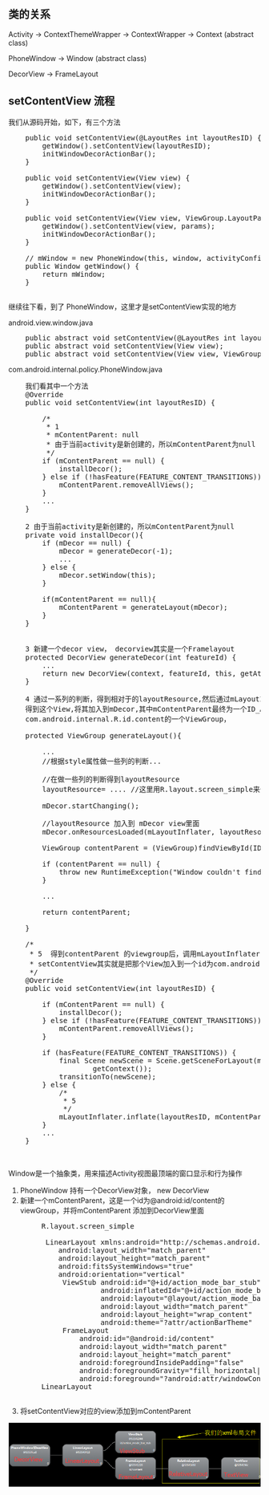 

## 类的关系

Activity -> ContextThemeWrapper -> ContextWrapper -> Context (abstract class)

PhoneWindow -> Window (abstract class)

DecorView -> FrameLayout

## setContentView 流程

我们从源码开始，如下，有三个方法
<pre>
    public void setContentView(@LayoutRes int layoutResID) {
        getWindow().setContentView(layoutResID);
        initWindowDecorActionBar();
    }
    
    public void setContentView(View view) {
        getWindow().setContentView(view);
        initWindowDecorActionBar();
    }
    
    public void setContentView(View view, ViewGroup.LayoutParams params) {
        getWindow().setContentView(view, params);
        initWindowDecorActionBar();
    }
    
    // mWindow = new PhoneWindow(this, window, activityConfigCallback);
    public Window getWindow() {
        return mWindow;
    }
    
</pre>
继续往下看，到了 PhoneWindow，这里才是setContentView实现的地方

android.view.window.java
<pre>
    public abstract void setContentView(@LayoutRes int layoutResID);
    public abstract void setContentView(View view);
    public abstract void setContentView(View view, ViewGroup.LayoutParams params);
</pre>

com.android.internal.policy.PhoneWindow.java
<pre>
    我们看其中一个方法
    @Override
    public void setContentView(int layoutResID) {
        
        /*
         * 1 
         * mContentParent: null
         * 由于当前activity是新创建的，所以mContentParent为null
         */
        if (mContentParent == null) {
            installDecor();
        } else if (!hasFeature(FEATURE_CONTENT_TRANSITIONS)) {
            mContentParent.removeAllViews();
        }
        ...
    }
    
    2 由于当前activity是新创建的，所以mContentParent为null
    private void installDecor(){
        if (mDecor == null) {
            mDecor = generateDecor(-1);
            ...
        } else {
            mDecor.setWindow(this);
        }
        
        if(mContentParent == null){
            mContentParent = generateLayout(mDecor);
        }
    }
    
    
    3 新建一个decor view， decorview其实是一个Framelayout
    protected DecorView generateDecor(int featureId) {
        ...
        return new DecorView(context, featureId, this, getAttributes());
    }
    
    4 通过一系列的判断，得到相对于的layoutResource,然后通过mLayoutInflater.inflate(layoutResource, null);
    得到这个View,将其加入到mDecor,其中mContentParent最终为一个ID_ANDROID_CONTENT = 
    com.android.internal.R.id.content的一个ViewGroup， 
    
    protected ViewGroup generateLayout(){
    
        ...
        //根据style属性做一些列的判断...

        //在做一些列的判断得到layoutResource
        layoutResource= .... //这里用R.layout.screen_simple来分析
       
        mDecor.startChanging();

        //layoutResource 加入到 mDecor view里面
        mDecor.onResourcesLoaded(mLayoutInflater, layoutResource);

        ViewGroup contentParent = (ViewGroup)findViewById(ID_ANDROID_CONTENT);
        
        if (contentParent == null) {
            throw new RuntimeException("Window couldn't find content container view");
        }
        
        ...
        
        return contentParent;
    
    }
    
    /*
     * 5  得到contentParent 的viewgroup后，调用mLayoutInflater.inflate(layoutResID, mContentParent);
     * setContentView其实就是把那个View加入到一个id为com.android.internal.R.id.content的viewgroup里面，
     */
    @Override
    public void setContentView(int layoutResID) {
        
        if (mContentParent == null) {
            installDecor();
        } else if (!hasFeature(FEATURE_CONTENT_TRANSITIONS)) {
            mContentParent.removeAllViews();
        }

        if (hasFeature(FEATURE_CONTENT_TRANSITIONS)) {
            final Scene newScene = Scene.getSceneForLayout(mContentParent, layoutResID,
                    getContext());
            transitionTo(newScene);
        } else {
            /*
             * 5
             */
            mLayoutInflater.inflate(layoutResID, mContentParent);
        }
        ...
    }
    
    
</pre>

Window是一个抽象类，用来描述Activity视图最顶端的窗口显示和行为操作

1. PhoneWindow 持有一个DecorView对象， new DecorView
2. 新建一个mContentParent，这是一个id为@android:id/content的viewGroup，并将mContentParent 添加到DecorView里面
    <pre>
        R.layout.screen_simple
 
         LinearLayout xmlns:android="http://schemas.android.com/apk/res/android"
            android:layout_width="match_parent"
            android:layout_height="match_parent"
            android:fitsSystemWindows="true"
            android:orientation="vertical"
             ViewStub android:id="@+id/action_mode_bar_stub"
                      android:inflatedId="@+id/action_mode_bar"
                      android:layout="@layout/action_mode_bar"
                      android:layout_width="match_parent"
                      android:layout_height="wrap_content"
                      android:theme="?attr/actionBarTheme" 
             FrameLayout
                 android:id="@android:id/content"
                 android:layout_width="match_parent"
                 android:layout_height="match_parent"
                 android:foregroundInsidePadding="false"
                 android:foregroundGravity="fill_horizontal|top"
                 android:foreground="?android:attr/windowContentOverlay" 
        LinearLayout
    </pre>
3. 将setContentView对应的view添加到mContentParent

![](https://github.com/fumeidonga/markdownPic/blob/master/yuanli/setcontentview.png?raw=true)






















